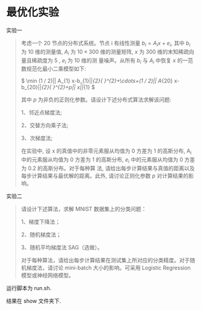 # 最优化实验
实验一
> 考虑一个 20 节点的分布式系统。节点 $\mathrm{i}$ 有线性测量 $b_{i}=A_{i} x+e_{i}$, 其中 $b_{i}$ 为 10 维的测量值, $A_{i}$ 为 $10 \times 300$ 维的测量矩阵, $x$ 为 300 维的末知稀疏向量且稀疏度为 5 , $e_{i}$ 为 10 维的测 量噪声。从所有 $b_{i}$ 与 $A_{i}$ 中恢复 $x$ 的一范数规范化最小二乘模型如下:
> 
> $
> \min (1 / 2)|| A_{1} x-b_{1}||_{2}{ }^{2}+\cdots+(1 / 2)|| A_{20} x-b_{20}||_{2}{ }^{2}+p|| x||_{1}
> $
> 
> 其中 $p$ 为非负的正则化参数。请设计下述分布式算法求解该问题:
> 
> 1、邻近点梯度法;
> 
> 2、交替方向乘子法;
> 
> 3、次梯度法;
> 
> 在实验中, 设 $\mathrm{x}$ 的真值中的非零元素服从均值为 0 方差为 1 的高斯分布, $\mathrm{A}_{\mathrm{i}}$ 中的元素服从均值为 0 方差为 1 的高斯分布, $e_{i}$ 中的元素服从均值为 0 方差为 $0.2$ 的高斯分布。对于每种算 法, 请给出每步计算结果与真值的距离以及每步计算结果与最优解的距离。此外, 请讨论正则化参数 $p$ 对计算结果的影响。

实验二
> 请设计下述算法，求解 MNIST 数据集上的分类问题：  
>
> 1、梯度下降法；  
>
> 2、随机梯度法；  
>
> 3、随机平均梯度法 SAG（选做）。  
>
> 对于每种算法，请给出每步计算结果在测试集上所对应的分类精度。对于随机梯度法，请讨论 mini-batch 大小的影响。可采用 Logistic Regression 模型或神经网络模型。

运行脚本为 run.sh.

结果在 show 文件夹下.